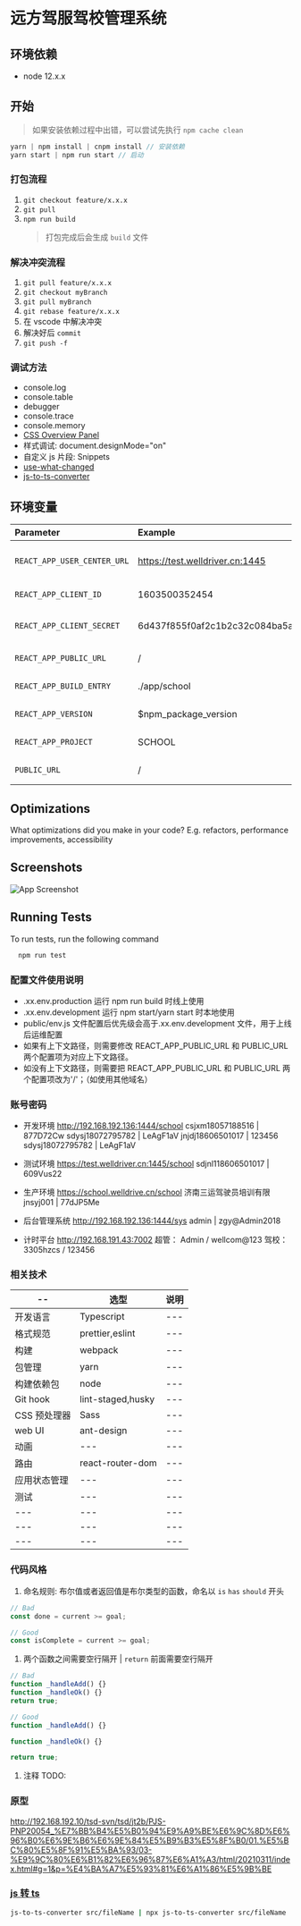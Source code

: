 # 远方驾服驾校管理系统

## 环境依赖

- node 12.x.x

## 开始

> 如果安装依赖过程中出错，可以尝试先执行 `npm cache clean`

```js
yarn | npm install | cnpm install // 安装依赖
yarn start | npm run start // 启动
```

### 打包流程

1. `git checkout feature/x.x.x`
1. `git pull`
1. `npm run build`
   > 打包完成后会生成 `build` 文件

### 解决冲突流程

1. `git pull feature/x.x.x`
1. `git checkout myBranch`
1. `git pull myBranch`
1. `git rebase feature/x.x.x`
1. 在 vscode 中解决冲突
1. 解决好后 `commit`
1. `git push -f`

### 调试方法

- console.log
- console.table
- debugger
- console.trace
- console.memory
- [CSS Overview Panel](https://umaar.com/dev-tips/240-css-overview-improved)
- 样式调试: document.designMode="on"
- 自定义 js 片段: Snippets
- [use-what-changed](https://github.com/simbathesailor/use-what-changed)
- [js-to-ts-converter](https://github.com/gregjacobs/js-to-ts-converter)

## 环境变量

| Parameter                   | Example                          | Description                 |
| :-------------------------- | :------------------------------- | :-------------------------- |
| `REACT_APP_USER_CENTER_URL` | https://test.welldriver.cn:1445  | **Required**. 用户中心地址  |
| `REACT_APP_CLIENT_ID`       | 1603500352454                    | **Required**. client id     |
| `REACT_APP_CLIENT_SECRET`   | 6d437f855f0af2c1b2c32c084ba5a2ac | **Required**. client secret |
| `REACT_APP_PUBLIC_URL`      | /                                | **Required**. 上下文路径    |
| `REACT_APP_BUILD_ENTRY`     | ./app/school                     | **Required**. 项目入口      |
| `REACT_APP_VERSION`         | \$npm_package_version            | **Required**. 项目版本      |
| `REACT_APP_PROJECT`         | SCHOOL                           | **Required**. 项目名称      |
| `PUBLIC_URL`                | /                                | **Required**. 上下文路径    |

## Optimizations

What optimizations did you make in your code? E.g. refactors, performance improvements, accessibility

## Screenshots

![App Screenshot](https://via.placeholder.com/468x300?text=App+Screenshot+Here)

## Running Tests

To run tests, run the following command

```bash
  npm run test
```

### 配置文件使用说明

- .xx.env.production 运行 npm run build 时线上使用
- .xx.env.development 运行 npm start/yarn start 时本地使用
- public/env.js 文件配置后优先级会高于.xx.env.development 文件，用于上线后运维配置
- 如果有上下文路径，则需要修改 REACT_APP_PUBLIC_URL 和 PUBLIC_URL 两个配置项为对应上下文路径。
- 如没有上下文路径，则需要把 REACT_APP_PUBLIC_URL 和 PUBLIC_URL 两个配置项改为'/'；（如使用其他域名）

### 账号密码

- 开发环境 http://192.168.192.136:1444/school
  csjxm18057188516 | 877D72Cw
  sdysj18072795782 | LeAgF1aV
  jnjdj18606501017 | 123456
  sdysj18072795782 | LeAgF1aV

- 测试环境 https://test.welldriver.cn:1445/school
  sdjnl118606501017 | 609Vus22

- 生产环境 https://school.welldrive.cn/school
  济南三运驾驶员培训有限 jnsyj001 | 77dJP5Me

- 后台管理系统
  http://192.168.192.136:1444/sys
  admin | zgy@Admin2018

- 计时平台
  http://192.168.191.43:7002
  超管： Admin / wellcom@123
  驾校： 3305hzcs / 123456

### 相关技术

| --           | 选型              | 说明 |
| ------------ | ----------------- | ---- |
| 开发语言     | Typescript        | ---  |
| 格式规范     | prettier,eslint   | ---  |
| 构建         | webpack           | ---  |
| 包管理       | yarn              | ---  |
| 构建依赖包   | node              | ---  |
| Git hook     | lint-staged,husky | ---  |
| CSS 预处理器 | Sass              | ---  |
| web UI       | ant-design        | ---  |
| 动画         | ---               | ---  |
| 路由         | react-router-dom  | ---  |
| 应用状态管理 | ---               | ---  |
| 测试         | ---               | ---  |
| ---          | ---               | ---  |
| ---          | ---               | ---  |
| ---          | ---               | ---  |

### 代码风格

1. 命名规则: 布尔值或者返回值是布尔类型的函数，命名以 `is` `has` `should` 开头

```js
// Bad
const done = current >= goal;

// Good
const isComplete = current >= goal;
```

1. 两个函数之间需要空行隔开 | `return` 前面需要空行隔开

```js
// Bad
function _handleAdd() {}
function _handleOk() {}
return true;

// Good
function _handleAdd() {}

function _handleOk() {}

return true;
```

1. 注释 TODO:

### 原型

http://192.168.192.10/tsd-svn/tsd/jt2b/PJS-PNP20054_%E7%BB%B4%E5%B0%94%E9%A9%BE%E6%9C%8D%E6%96%B0%E6%9E%B6%E6%9E%84%E5%B9%B3%E5%8F%B0/01.%E5%BC%80%E5%8F%91%E5%BA%93/03-%E9%9C%80%E6%B1%82%E6%96%87%E6%A1%A3/html/20210311/index.html#g=1&p=%E4%BA%A7%E5%93%81%E6%A1%86%E5%9B%BE

### [js 转 ts](https://github.com/gregjacobs/js-to-ts-converter)

```bash
js-to-ts-converter src/fileName | npx js-to-ts-converter src/fileName
```
